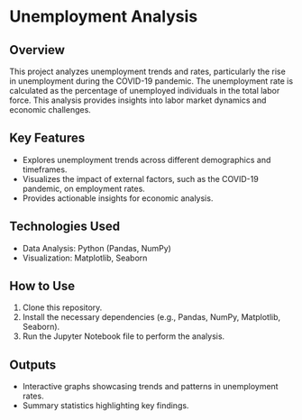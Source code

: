 # Unemployment Analysis

## Overview
This project analyzes unemployment trends and rates, particularly the rise in unemployment during the COVID-19 pandemic. The unemployment rate is calculated as the percentage of unemployed individuals in the total labor force. This analysis provides insights into labor market dynamics and economic challenges.

## Key Features
- Explores unemployment trends across different demographics and timeframes.
- Visualizes the impact of external factors, such as the COVID-19 pandemic, on employment rates.
- Provides actionable insights for economic analysis.

## Technologies Used
- Data Analysis: Python (Pandas, NumPy)
- Visualization: Matplotlib, Seaborn

## How to Use
1. Clone this repository.
2. Install the necessary dependencies (e.g., Pandas, NumPy, Matplotlib, Seaborn).
3. Run the Jupyter Notebook file to perform the analysis.

## Outputs
- Interactive graphs showcasing trends and patterns in unemployment rates.
- Summary statistics highlighting key findings.
